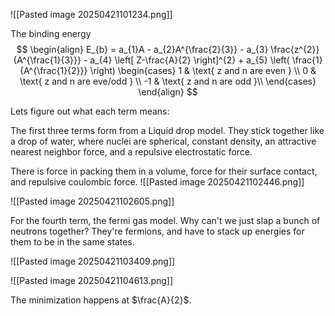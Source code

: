 
![[Pasted image 20250421101234.png]]

The binding energy 
$$
\begin{align}
E_{b} = a_{1}A - a_{2}A^{\frac{2}{3}} - a_{3} \frac{z^{2}}{A^{\frac{1}{3}}} - a_{4} \left[ Z-\frac{A}{2} \right]^{2} + a_{5} \left( \frac{1}{A^{\frac{1}{2}}} \right) \begin{cases}
1  &  \text{ z and n are even } \\
0  &  \text{ z and n are eve/odd } \\
-1 & \text{ z and n are odd }\\
\end{cases}
\end{align}
$$

Lets figure out what each term means:

The first three terms form from a Liquid drop model. They stick together like a drop of water, where nuclei are spherical, constant density, an attractive nearest neighbor force, and a repulsive electrostatic force. 

There is force in packing them in a volume, force for their surface contact, and repulsive coulombic force. 
![[Pasted image 20250421102446.png]]

![[Pasted image 20250421102605.png]]

For the fourth term, the fermi gas model.
Why can't we just slap a bunch of neutrons together? They're fermions, and have to stack up energies for them to be in the same states. 

![[Pasted image 20250421103409.png]]

![[Pasted image 20250421104613.png]]

The minimization happens at $\frac{A}{2}$.

